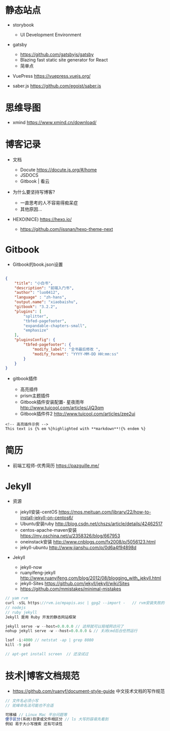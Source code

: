 # 静态站点

- storybook 
  - UI Development Environment

- gatsby
  - <https://github.com/gatsbyjs/gatsby>
  - Blazing fast static site generator for React
  - 简单点

- VuePress https://vuepress.vuejs.org/

- saber.js https://github.com/egoist/saber.js

# 思维导图

- xmind <https://www.xmind.cn/download/>

# 博客记录

- 文档

  - Docute <https://docute.js.org/#/home>
  - JSDOCS
  - Gitbook | 看云

- 为什么要坚持写博客?

  - 一直思考的人不容易得痴呆症
  - 其他原因...

- HEXO(NICE) <https://hexo.io/>

  - <https://github.com/iissnan/hexo-theme-next>

# Gitbook

- Gitbook的book.json设置

```json

{
    "title": "小白书",
    "description": "前端入门书",
    "author": "luo0412",
    "language" : "zh-hans",
    "output.name": "xiaobaishu",
    "gitbook": "3.2.2",
    "plugins": [
        "splitter",
        "tbfed-pagefooter",
        "expandable-chapters-small",
        "emphasize"
    ],
    "pluginsConfig": {
        "tbfed-pagefooter": {
            "modify_label": "全书最后修改 ",
            "modify_format": "YYYY-MM-DD HH:mm:ss"
        }
    }
}
```

- gitbook插件

  - 高亮插件
  - prism主题插件
  - Gitbook插件安装配置- 星夜雨年 <http://www.tuicool.com/articles/JjQ3qm>
  - Gitbook插件件2 <http://www.tuicool.com/articles/zee2ui>

```
<!-- 高亮插件示例 -->
This text is {% em %}highlighted with **markdown**!{% endem %}
```

# 简历

- 前端工程师-优秀简历 <https://pazguille.me/>

# Jekyll

- 资源

  - jekyll安装-centOS <https://mos.meituan.com/library/22/how-to-install-jekyll-on-centos6/>
  - Ubuntu安装ruby <http://blog.csdn.net/chszs/article/details/42462517>
  - centos-apache-maven安装 <https://my.oschina.net/u/2358326/blog/667953>
  - oneinstack安装 <http://www.cnblogs.com/fx2008/p/5056123.html>
  - jekyll-ubuntu <http://www.jianshu.com/p/0d6a4f94898d>

- Jekyll

  - jekyll-now
  - ruanyifeng-jekyll <http://www.ruanyifeng.com/blog/2012/08/blogging_with_jekyll.html>
  - jekyll-Sites <https://github.com/jekyll/jekyll/wiki/Sites>
  - <https://github.com/mmistakes/minimal-mistakes>

```javascript
// yam rvm
curl -sSL https://rvm.io/mpapis.asc | gpg2 --import -   // rvm安装失败的话
// nodejs
// ruby jekyll
Jekyll 是用 Ruby 开发的静态网站框架

jekyll serve -w --host=0.0.0.0 // 这样就可以局域网访问了
nohup jekyll serve -w --host=0.0.0.0 & // 关闭cmd后台任然运行

lsof -i:4000 // netstat -ap | grep 8080
kill -9 pid

// apt-get install screen  // 还没试过
```

# 技术|博客文档规范

- <https://github.com/ruanyf/document-style-guide> 中文技术文档的写作规范

```javascript
// 文件名必须小写
// 驼峰命名法可能也不合适

可移植 // Linux Mac 平台问题等
便于区分(系统)目录或文件相区分 // ls 大写的容易先看到
例如 易于大小写搜索 还有可读性
```
